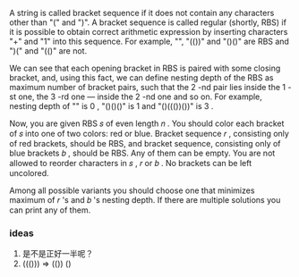 A string is called bracket sequence if it does not contain any characters other than "(" and ")". A bracket sequence is called regular (shortly, RBS) if it is possible to obtain correct arithmetic expression by inserting characters "+" and "1" into this sequence. For example, "", "(())" and "()()" are RBS and ")(" and "(()" are not.

We can see that each opening bracket in RBS is paired with some closing bracket, and, using this fact, we can define nesting depth of the RBS as maximum number of bracket pairs, such that the 2
-nd pair lies inside the 1
-st one, the 3
-rd one — inside the 2
-nd one and so on. For example, nesting depth of "" is 0
, "()()()" is 1
 and "()((())())" is 3
.

Now, you are given RBS 𝑠
 of even length 𝑛
. You should color each bracket of 𝑠
 into one of two colors: red or blue. Bracket sequence 𝑟
, consisting only of red brackets, should be RBS, and bracket sequence, consisting only of blue brackets 𝑏
, should be RBS. Any of them can be empty. You are not allowed to reorder characters in 𝑠
, 𝑟
 or 𝑏
. No brackets can be left uncolored.

Among all possible variants you should choose one that minimizes maximum of 𝑟
's and 𝑏
's nesting depth. If there are multiple solutions you can print any of them.

### ideas
1. 是不是正好一半呢？
2. ((())) => (()) ()